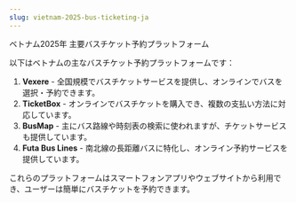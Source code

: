 ```yaml
---
slug: vietnam-2025-bus-ticketing-ja
---
```


ベトナム2025年 主要バスチケット予約プラットフォーム

以下はベトナムの主なバスチケット予約プラットフォームです：
1. **Vexere** - 全国規模でバスチケットサービスを提供し、オンラインでバスを選択・予約できます。
2. **TicketBox** - オンラインでバスチケットを購入でき、複数の支払い方法に対応しています。
3. **BusMap** - 主にバス路線や時刻表の検索に使われますが、チケットサービスも提供しています。
4. **Futa Bus Lines** - 南北線の長距離バスに特化し、オンライン予約サービスを提供しています。

これらのプラットフォームはスマートフォンアプリやウェブサイトから利用でき、ユーザーは簡単にバスチケットを予約できます。